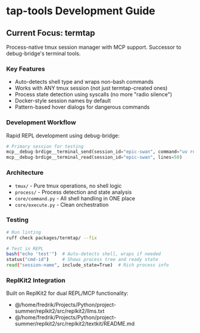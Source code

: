 # tap-tools Development Guide

## Current Focus: termtap
Process-native tmux session manager with MCP support. Successor to debug-bridge's terminal tools.

### Key Features
- Auto-detects shell type and wraps non-bash commands
- Works with ANY tmux session (not just termtap-created ones)
- Process state detection using syscalls (no more "radio silence")
- Docker-style session names by default
- Pattern-based hover dialogs for dangerous commands

### Development Workflow
Rapid REPL development using debug-bridge:
```python
# Primary session for testing
mcp__debug-brdige__terminal_send(session_id="epic-swan", command="uv run python -m termtap")
mcp__debug-brdige__terminal_read(session_id="epic-swan", lines=50)
```

### Architecture
- `tmux/` - Pure tmux operations, no shell logic
- `process/` - Process detection and state analysis  
- `core/command.py` - All shell handling in ONE place
- `core/execute.py` - Clean orchestration

### Testing
```bash
# Run linting
ruff check packages/termtap/ --fix

# Test in REPL
bash("echo 'test'")  # Auto-detects shell, wraps if needed
status("cmd-id")     # Shows process tree and ready state
read("session-name", include_state=True)  # Rich process info
```

### ReplKit2 Integration
Built on ReplKit2 for dual REPL/MCP functionality:
- @/home/fredrik/Projects/Python/project-summer/replkit2/src/replkit2/llms.txt
- @/home/fredrik/Projects/Python/project-summer/replkit2/src/replkit2/textkit/README.md